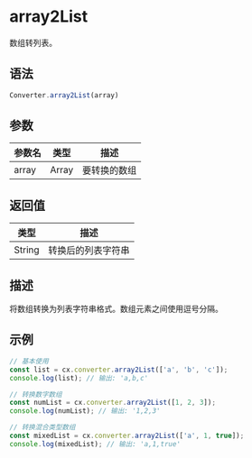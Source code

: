 # array2List

数组转列表。

## 语法

```javascript
Converter.array2List(array)
```

## 参数

| 参数名 | 类型 | 描述 |
|--------|------|------|
| array | Array | 要转换的数组 |

## 返回值

| 类型 | 描述 |
|------|------|
| String | 转换后的列表字符串 |

## 描述

将数组转换为列表字符串格式。数组元素之间使用逗号分隔。

## 示例

```javascript
// 基本使用
const list = cx.converter.array2List(['a', 'b', 'c']);
console.log(list); // 输出: 'a,b,c'

// 转换数字数组
const numList = cx.converter.array2List([1, 2, 3]);
console.log(numList); // 输出: '1,2,3'

// 转换混合类型数组
const mixedList = cx.converter.array2List(['a', 1, true]);
console.log(mixedList); // 输出: 'a,1,true'
``` 